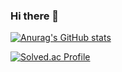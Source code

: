 ### Hi there 👋

<!--
**dasssseul/dasssseul** is a ✨ _special_ ✨ repository because its `README.md` (this file) appears on your GitHub profile.

Here are some ideas to get you started:

- 🔭 I’m currently working on ...
🌱 I’m currently learning html, python
- 👯 I’m looking to collaborate on ...
- 🤔 I’m looking for help with ...
- 💬 Ask me about ...
- 📫 How to reach me: ...
- 😄 Pronouns: ...
- ⚡ Fun fact: ...
-->

[![Anurag's GitHub stats](https://github-readme-stats.vercel.app/api?username=dasssseul)](https://github.com/anuraghazra/github-readme-stats)


[![Solved.ac Profile](http://mazassumnida.wtf/api/v2/generate_badge?boj=kds0339)](https://solved.ac/kds0339/)

